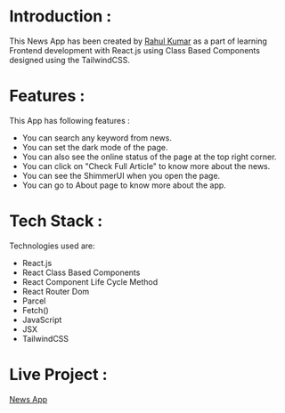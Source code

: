 # Introduction :
 This News App has been created by [Rahul Kumar](https://linkedin.com/in/rahulkumarpahwa) as a part of learning Frontend development with React.js using Class Based Components 
 designed using the TailwindCSS.

# Features :
This App has following features :
- You can search any keyword from news.
- You can set the dark mode of the page.</li>
- You can also see the online status of the page at the top right corner.
- You can click on "Check Full Article" to know more about the news.
- You can see the ShimmerUI when you open the page.
- You can go to About page to know more about the app.</li>

# Tech Stack :
Technologies used are:
- React.js
- React Class Based Components
- React Component Life Cycle Method
- React Router Dom
- Parcel
- Fetch()
- JavaScript
- JSX       
- TailwindCSS

# Live Project :
[News App](https://news-app-rahul.netlify.app/)
